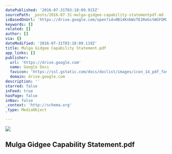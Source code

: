 ```yaml
---
datePublished: '2016-07-31T03:18:09.915Z'
sourcePath: _posts/2016-07-31-mulga-gidgee-capability-statementpdf.md
isBasedOnUrl: 'https://drive.google.com/open?id=0B14KnbWzTE1ReGstWGFOMzc2QkU'
keywords: []
related: []
author: []
via: {}
dateModified: '2016-07-31T03:18:09.119Z'
title: Mulga Gidgee Capability Statement.pdf
app_links: []
publisher:
  url: 'https://drive.google.com'
  name: Google Docs
  favicon: 'https://ssl.gstatic.com/docs/doclist/images/icon_14_pdf_favicon.ico'
  domain: drive.google.com
description: ''
starred: false
inFeed: true
hasPage: false
inNav: false
_context: 'http://schema.org'
_type: MediaObject

---
```

<article style=""><img src="https://imgflo.herokuapp.com/graph/vahj1ThiexotieMo/6b04e0a642ed137b20861f89f1857a26/croprotate?cropheight=630&amp;cropwidth=915&amp;degrees=0&amp;input=https%3A%2F%2Flh4.googleusercontent.com%2FfS46MaA8EZYDF9A1eqjHauBbCN_soSxHaX0RRD-kqXbc0DPjknAn1A%3Dw1200-h630-p&amp;x=141&amp;y=0" /><h1>Mulga Gidgee Capability Statement.pdf</h1></article>